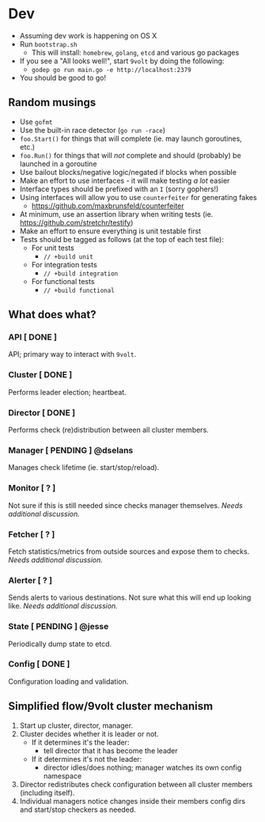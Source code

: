 # Dev
- Assuming dev work is happening on OS X
- Run `bootstrap.sh`
    + This will install: `homebrew`, `golang`, `etcd` and various go packages
- If you see a "All looks well!", start `9volt` by doing the following:
    + `godep go run main.go -e http://localhost:2379`
- You should be good to go!

## Random musings
- Use `gofmt`
- Use the built-in race detector (`go run -race`)
- `foo.Start()` for things that will complete (ie. may launch goroutines, etc.)
- `foo.Run()` for things that will *not* complete and should (probably) be launched in a goroutine
- Use bailout blocks/negative logic/negated if blocks when possible
- Make an effort to use interfaces - it will make testing *a lot* easier
- Interface types should be prefixed with an `I` (sorry gophers!)
- Using interfaces will allow you to use `counterfeiter` for generating fakes
    + https://github.com/maxbrunsfeld/counterfeiter
- At minimum, use an assertion library when writing tests (ie. https://github.com/stretchr/testify)
- Make an effort to ensure everything is unit testable first
- Tests should be tagged as follows (at the top of each test file):
    + For unit tests
        * `// +build unit`
    + For integration tests
        * `// +build integration`
    + For functional tests
        * `// +build functional`

## What does what?

### API [ DONE ]
API; primary way to interact with `9volt`.

### Cluster [ DONE ]
Performs leader election; heartbeat.

### Director [ DONE ]
Performs check (re)distribution between all cluster members.

### Manager [ PENDING ] @dselans
Manages check lifetime (ie. start/stop/reload).

### Monitor [ ? ]
Not sure if this is still needed since checks manager themselves. *Needs additional discussion.*

### Fetcher [ ? ]
Fetch statistics/metrics from outside sources and expose them to checks. *Needs additional discussion.*

### Alerter [ ? ]
Sends alerts to various destinations. Not sure what this will end up looking like. *Needs additional discussion.*

### State [ PENDING ] @jesse
Periodically dump state to etcd.

### Config [ DONE ]
Configuration loading and validation.

## Simplified flow/9volt cluster mechanism

1. Start up cluster, director, manager.
2. Cluster decides whether it is leader or not.
    * If it determines it's the leader:
        * tell director that it has become the leader
    * If it determines it's not the leader:
        * director idles/does nothing; manager watches its own config namespace
3. Director redistributes check configuration between all cluster members (including itself).
4. Individual managers notice changes inside their members config dirs and start/stop checkers as needed.

